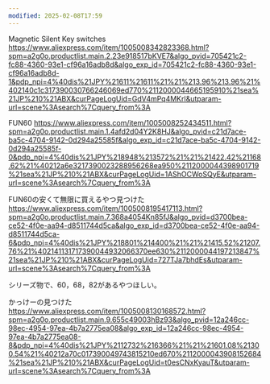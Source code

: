 ```yaml
---
modified: 2025-02-08T17:59
---
```


Magnetic Silent Key switches
https://www.aliexpress.com/item/1005008342823368.html?spm=a2g0o.productlist.main.2.23e918517bKVE7&algo_pvid=705421c2-fc88-4360-93e1-cf96a16adb8d&algo_exp_id=705421c2-fc88-4360-93e1-cf96a16adb8d-1&pdp_npi=4%40dis%21JPY%21611%21611%21%21%213.96%213.96%21%402140c1c317390030766246069ed770%2112000044665195910%21sea%21JP%210%21ABX&curPageLogUid=GdV4mPq4MKrl&utparam-url=scene%3Asearch%7Cquery_from%3A


FUN60 
https://www.aliexpress.com/item/1005008252434511.html?spm=a2g0o.productlist.main.1.4afd2d04Y2K8HJ&algo_pvid=c21d7ace-ba5c-4704-9142-0d294a25585f&algo_exp_id=c21d7ace-ba5c-4704-9142-0d294a25585f-0&pdp_npi=4%40dis%21JPY%218948%213572%21%21%21422.42%21168.62%21%40212a6e3217390023288956268ea950%2112000044398901719%21sea%21JP%210%21ABX&curPageLogUid=1AShOCWoSQyE&utparam-url=scene%3Asearch%7Cquery_from%3A

FUN60の安くて無限に買えるやつ見つけた
https://www.aliexpress.com/item/1005008195417113.html?spm=a2g0o.productlist.main.7.368a4054Kn85fJ&algo_pvid=d3700bea-ce52-4f0e-aa94-d8511744d5ca&algo_exp_id=d3700bea-ce52-4f0e-aa94-d8511744d5ca-6&pdp_npi=4%40dis%21JPY%218801%214400%21%21%21415.52%21207.76%21%402141131717390044932066370ee630%2112000044197213847%21sea%21JP%210%21ABX&curPageLogUid=727TJa7bhdEs&utparam-url=scene%3Asearch%7Cquery_from%3A


シリーズ物で、60，68，82があるやつほしい。



かっけーの見つけた
https://www.aliexpress.com/item/1005008130168572.html?spm=a2g0o.productlist.main.9.655c49003hBz93&algo_pvid=12a246cc-98ec-4954-97ea-4b7a2775ea08&algo_exp_id=12a246cc-98ec-4954-97ea-4b7a2775ea08-8&pdp_npi=4%40dis%21JPY%2112732%216366%21%21%21601.08%21300.54%21%40212a70c017390049743815210ed670%2112000043908152684%21sea%21JP%210%21ABX&curPageLogUid=t0esCNxKyauT&utparam-url=scene%3Asearch%7Cquery_from%3A

